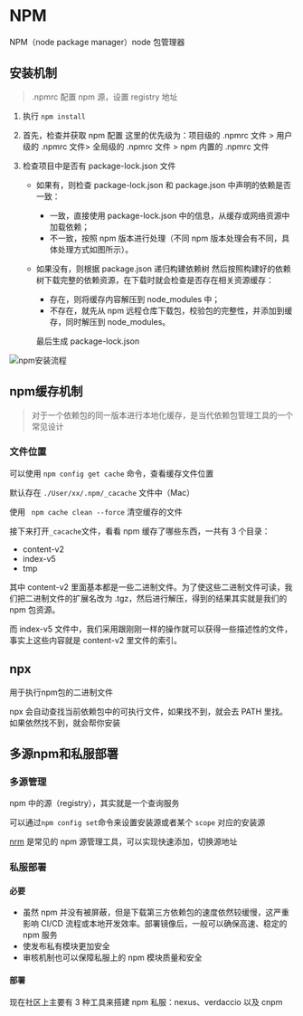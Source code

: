 # NPM

NPM（node package manager）node 包管理器

## 安装机制

> .npmrc 配置 npm 源，设置 registry 地址

1. 执行 `npm install`

2. 首先，检查并获取 npm 配置
   这里的优先级为：项目级的 .npmrc 文件 > 用户级的 .npmrc 文件> 全局级的 .npmrc 文件 > npm 内置的 .npmrc 文件

3. 检查项目中是否有 package-lock.json 文件

   - 如果有，则检查 package-lock.json 和 package.json 中声明的依赖是否一致：
     - 一致，直接使用 package-lock.json 中的信息，从缓存或网络资源中加载依赖；
     - 不一致，按照 npm 版本进行处理（不同 npm 版本处理会有不同，具体处理方式如图所示）。

   - 如果没有，则根据 package.json 递归构建依赖树
     然后按照构建好的依赖树下载完整的依赖资源，在下载时就会检查是否存在相关资源缓存：

     - 存在，则将缓存内容解压到 node_modules 中；
     - 不存在，就先从 npm 远程仓库下载包，校验包的完整性，并添加到缓存，同时解压到 node_modules。

     最后生成 package-lock.json

![npm安装流程](@img/npm_01.png)



## npm缓存机制

> 对于一个依赖包的同一版本进行本地化缓存，是当代依赖包管理工具的一个常见设计

### 文件位置

可以使用 `npm config get cache` 命令，查看缓存文件位置

默认存在 `./User/xx/.npm/_cacache` 文件中（Mac）

使用 ` npm cache clean --force` 清空缓存的文件

接下来打开`_cacache`文件，看看 npm 缓存了哪些东西，一共有 3 个目录：

- content-v2
- index-v5
- tmp

其中 content-v2 里面基本都是一些二进制文件。为了使这些二进制文件可读，我们把二进制文件的扩展名改为 .tgz，然后进行解压，得到的结果其实就是我们的 npm 包资源。

而 index-v5 文件中，我们采用跟刚刚一样的操作就可以获得一些描述性的文件，事实上这些内容就是 content-v2 里文件的索引。

## npx

用于执行npm包的二进制文件

 npx 会自动查找当前依赖包中的可执行文件，如果找不到，就会去 PATH 里找。如果依然找不到，就会帮你安装

## 多源npm和私服部署

### 多源管理

npm 中的源（registry），其实就是一个查询服务

可以通过`npm config set`命令来设置安装源或者某个 `scope` 对应的安装源

[nrm](https://www.npmjs.com/package/nrm) 是常见的 npm 源管理工具，可以实现快速添加，切换源地址

### 私服部署

#### 必要

- 虽然 npm 并没有被屏蔽，但是下载第三方依赖包的速度依然较缓慢，这严重影响 CI/CD 流程或本地开发效率。部署镜像后，一般可以确保高速、稳定的 npm 服务
- 使发布私有模块更加安全
- 审核机制也可以保障私服上的 npm 模块质量和安全

#### 部署

现在社区上主要有 3 种工具来搭建 npm 私服：nexus、verdaccio 以及 cnpm

